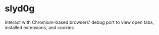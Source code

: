# slyd0g
Interact with Chromium-based browsers' debug port to view open tabs, installed extensions, and cookies
